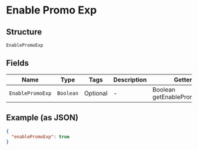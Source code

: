 
# Enable Promo Exp

## Structure

`EnablePromoExp`

## Fields

| Name | Type | Tags | Description | Getter | Setter |
|  --- | --- | --- | --- | --- | --- |
| `EnablePromoExp` | `Boolean` | Optional | - | Boolean getEnablePromoExp() | setEnablePromoExp(Boolean enablePromoExp) |

## Example (as JSON)

```json
{
  "enablePromoExp": true
}
```

